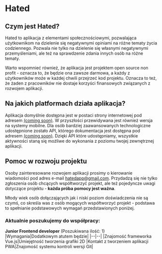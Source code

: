 
# Hated

## Czym jest Hated?
Hated to aplikacja z elementami społecznościowymi, pozwalająca użytkownikom na dzielenie się negatywnymi opiniami na różne tematy życia codziennego.
Pozwala nie tylko na dzielenie się własnymi negatywnymi przemyśleniami, ale też na sprawdzenie zdania innych osób na różne tematy.

Warto wspomnieć również, że aplikacja jest projektem open source non profit - oznacza to, że będzie ona zawsze darmowa, a każdy z użytkowników może w każdej chwili przejrzeć kod projektu. Oznacza to też, że żaden z pracowników nie dostaje korzyści finansowych związanych z rozwojem aplikacji.

## Na jakich platformach działa aplikacja?
Aplikacja domyślnie dostępna jest w postaci strony internetowej pod adresem [(coming soon)](https://github.com/marcin99b/Hated). W przyszłości przewidywana jest również wersja na systemy mobilne.
Dla osób bardziej zaawansowanych technologiczne udostępnione zostało API, którego dokumentacja jest dostępna pod adresem [(coming soon)](https://github.com/marcin99b/Hated). Dzięki API które udostępniamy, wszystkie aktywności staną się możliwe do wykonania z poziomu twojej zewnętrznej aplikacji.

## Pomoc w rozwoju projektu
Osoby zainteresowane rozwojem aplikacji prosimy o kierowanie wiadomości pod adres e-mail [hatedapp@gmail.com](mailto:hatedapp@email.com).
Przydadzą się nie tylko zgłoszenia osób chcących współtworzyć projekt, ale też pojedyncze uwagi dotyczące projektu - **każda próba pomocy jest ważna**.

Młody wiek osób dołączających jak i niski poziom doświadczenia nie są czymś, co skreśla was z osób mogących współtworzyć projekt - podstawa to spełnianie podstawowych wymagań przedstawionych poniżej.

### Aktualnie poszukujemy do współpracy:

**Junior Frontend developer** (Poszukiwana ilość: 1)
|Wymagania|Dodatkowym atutem będzie|
|--|--|
|Znajomość frameworka Vue.js|Umiejętność tworzenia grafiki 2D
|Kontakt z tworzeniem aplikacji PWA|Znajomość systemu kontroli wersji Git|
